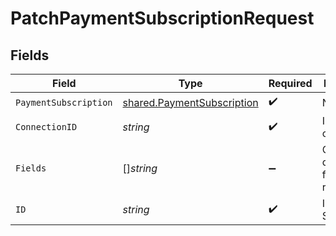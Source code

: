 # PatchPaymentSubscriptionRequest


## Fields

| Field                                                                           | Type                                                                            | Required                                                                        | Description                                                                     |
| ------------------------------------------------------------------------------- | ------------------------------------------------------------------------------- | ------------------------------------------------------------------------------- | ------------------------------------------------------------------------------- |
| `PaymentSubscription`                                                           | [shared.PaymentSubscription](../../../pkg/models/shared/paymentsubscription.md) | :heavy_check_mark:                                                              | N/A                                                                             |
| `ConnectionID`                                                                  | *string*                                                                        | :heavy_check_mark:                                                              | ID of the connection                                                            |
| `Fields`                                                                        | []*string*                                                                      | :heavy_minus_sign:                                                              | Comma-delimited fields to return                                                |
| `ID`                                                                            | *string*                                                                        | :heavy_check_mark:                                                              | ID of the Subscription                                                          |